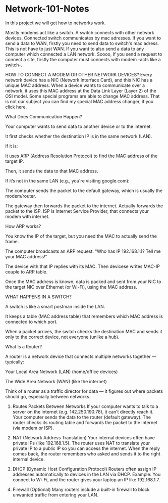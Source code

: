 # Network-101-Notes
In this project we will get how to networks work.

Mostly modems act like a switch.
A switch connects with other network devices. Connected switch communicates by mac adresses. If you want to send a data to WAN, firstly you need to send data to switch's mac adress. This is not have to just WAN. If you want to also send a data to any computer which connected a LAN network.
Soooo, If you send a request to connect a site, firstly the computer must connects with modem -acts like a switch-.

HOW TO CONNECT A MODEM OR OTHER NETWORK DEVICES?
Every network device has a NIC (Network Interface Card), and this NIC has a unique MAC address. When a device wants to communicate over a network, it uses this MAC address at the Data Link Layer (Layer 2) of the OSI model. Some special programs are able to change MAC address. That is not our subject you can find my special MAC address changer, if you click here.

What Does Communication Happen?

Your computer wants to send data to another device or to the internet.

It first checks whether the destination IP is in the same network (LAN).

If it is:

  It uses ARP (Address Resolution Protocol) to find the MAC address of the target IP.

  Then, it sends the data to that MAC address.

If it’s not in the same LAN (e.g., you're visiting google.com):

  The computer sends the packet to the default gateway, which is usually the modem/router.

  The gateway then forwards the packet to the internet. Actually forwards the packet to the ISP. ISP is Internet Service Provider, that connects your modem with internet.

How ARP works?

You know the IP of the target, but you need the MAC to actually send the frame.

The computer broadcasts an ARP request:
  “Who has IP 192.168.1.1? Tell me your MAC address!”

The device with that IP replies with its MAC. Then devicese writes MAC-IP couple to ARP table.

Once the MAC address is known, data is packed and sent from your NIC to the target NIC over Ethernet (or Wi-Fi), using the MAC address.

WHAT HAPPENS IN A SWITCH?

A switch is like a smart postman inside the LAN.

  It keeps a table (MAC address table) that remembers which MAC address is connected to which port.

  When a packet arrives, the switch checks the destination MAC and sends it only to the correct device, not everyone (unlike a hub).

What Is a Router?

A router is a network device that connects multiple networks together — typically:

  Your Local Area Network (LAN) (home/office devices)

  The Wide Area Network (WAN) (like the internet)

Think of a router as a traffic director for data — it figures out where packets should go, especially between networks.

1. Routes Packets Between Networks
  If your computer wants to talk to a server on the internet (e.g. 142.250.190.78), it can’t directly reach it.
  Your computer sends the data to the router (default gateway).
  The router checks its routing table and forwards the packet to the internet (via modem or ISP).

2. NAT (Network Address Translation)
  Your internal devices often have private IPs (like 192.168.1.5).
  The router uses NAT to translate your private IP to a public IP so you can access the internet.
  When the reply comes back, the router remembers who asked and sends it to the right internal device.

3. DHCP (Dynamic Host Configuration Protocol)
Routers often assign IP addresses automatically to devices in the LAN via DHCP.
Example: You connect to Wi-Fi, and the router gives your laptop an IP like 192.168.1.7.

4. Firewall (Optional)
Many routers include a built-in firewall to block unwanted traffic from entering your LAN.

